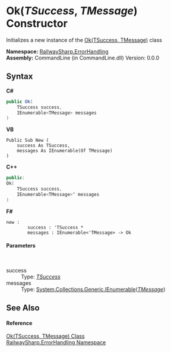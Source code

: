 # Ok(*TSuccess*, *TMessage*) Constructor 
 

Initializes a new instance of the <a href="T_RailwaySharp_ErrorHandling_Ok_2">Ok(TSuccess, TMessage)</a> class

**Namespace:**&nbsp;<a href="N_RailwaySharp_ErrorHandling">RailwaySharp.ErrorHandling</a><br />**Assembly:**&nbsp;CommandLine (in CommandLine.dll) Version: 0.0.0

## Syntax

**C#**<br />
``` C#
public Ok(
	TSuccess success,
	IEnumerable<TMessage> messages
)
```

**VB**<br />
``` VB
Public Sub New ( 
	success As TSuccess,
	messages As IEnumerable(Of TMessage)
)
```

**C++**<br />
``` C++
public:
Ok(
	TSuccess success, 
	IEnumerable<TMessage>^ messages
)
```

**F#**<br />
``` F#
new : 
        success : 'TSuccess * 
        messages : IEnumerable<'TMessage> -> Ok
```


#### Parameters
&nbsp;<dl><dt>success</dt><dd>Type: <a href="T_RailwaySharp_ErrorHandling_Ok_2">*TSuccess*</a><br /></dd><dt>messages</dt><dd>Type: <a href="https://docs.microsoft.com/dotnet/api/system.collections.generic.ienumerable-1" target="_blank">System.Collections.Generic.IEnumerable</a>(<a href="T_RailwaySharp_ErrorHandling_Ok_2">*TMessage*</a>)<br /></dd></dl>

## See Also


#### Reference
<a href="T_RailwaySharp_ErrorHandling_Ok_2">Ok(TSuccess, TMessage) Class</a><br /><a href="N_RailwaySharp_ErrorHandling">RailwaySharp.ErrorHandling Namespace</a><br />